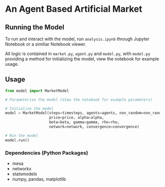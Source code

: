 # An Agent Based Artificial Market

## Running the Model

To run and interact with the model, run `analysis.ipynb` through Jupyter Notebook or a similiar Notebook viewer.

All logic is contained in `market.py`, `agent.py` and `model.py`, with `model.py` providing a method for initializing the model, view the notebook for example usage.

## Usage
```python
from model import MarketModel

# Parameterise the model (View the notebook for example parameters)

# Initialize the model
model = MarketModel(steps=timesteps, agents=agents, non_random=non_random, 
                    price=price, alpha=alpha,
                    beta=beta, gamma=gamma, rho=rho, 
                    network=network, convergence=convergence)

# Run the model
model.run()
```

### Dependencies (Python Packages)
- mesa
- networkx
- statsmodels
- numpy, pandas, matplotlib
